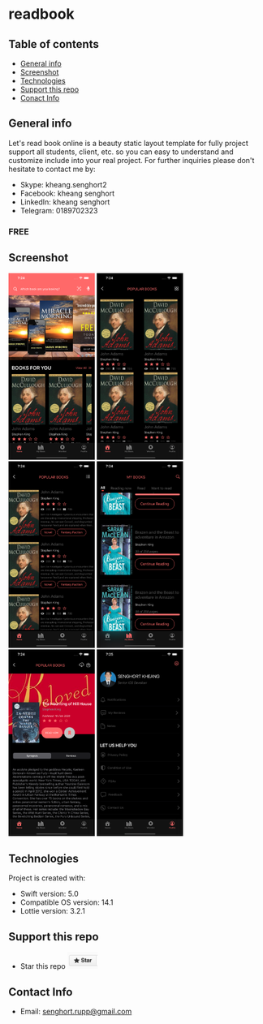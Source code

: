 # readbook

## Table of contents
* [General info](#general-info)
* [Screenshot](#screenshot)
* [Technologies](#technologies)
* [Support this repo](#support-this-repo)
* [Conact Info](#contact-info)


## General info
Let's read book online is a beauty static layout template for fully project support all students, client, etc. so you can easy to understand and customize include into your real project. 
For further inquiries please don't hesitate to contact me by:
* Skype: kheang.senghort2
* Facebook: kheang senghort
* LinkedIn: kheang senghort
* Telegram: 0189702323
### FREE

## Screenshot
<img src="https://github.com/ithemecambo/readbook/blob/main/screenshot/home.png" width="170">   <img src="https://github.com/ithemecambo/readbook/blob/main/screenshot/book-grid.png" width="170">    <img src="https://github.com/ithemecambo/readbook/blob/main/screenshot/book-list.png" width="170">   <img src="https://github.com/ithemecambo/readbook/blob/main/screenshot/my-book.png" width="170">    <img src="https://github.com/ithemecambo/readbook/blob/main/screenshot/book-detail.png" width="170">    <img src="https://github.com/ithemecambo/readbook/blob/main/screenshot/profile.png" width="170">

    
## Technologies
Project is created with:
* Swift version: 5.0
* Compatible OS version: 14.1
* Lottie version: 3.2.1


## Support this repo
* Star this repo <img src="https://github.com/ithemecambo/readbook/blob/main/screenshot/give-star.png" width="60">


## Contact Info
* Email: senghort.rupp@gmail.com
